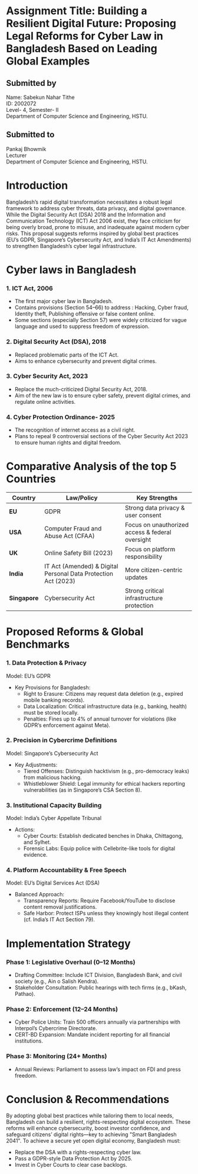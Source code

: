 # Assignment Title: Building a Resilient Digital Future: Proposing Legal Reforms for Cyber Law in Bangladesh Based on Leading Global Examples

## Submitted by
Name: Sabekun Nahar Tithe <br>
ID: 2002072 <br>
Level- 4, Semester- II <br>
Department of Computer Science and Engineering, HSTU. <br>

## Submitted to
Pankaj Bhowmik <br>
Lecturer <br>
Department of Computer Science and Engineering, HSTU. <br>


# Introduction
Bangladesh’s rapid digital transformation necessitates a robust legal framework to address cyber threats, data privacy, and digital governance. While the Digital Security Act (DSA) 2018 and the Information and Communication Technology (ICT) Act 2006 exist, they face criticism for being overly broad, prone to misuse, and inadequate against modern cyber risks. This proposal suggests reforms inspired by global best practices (EU’s GDPR, Singapore’s Cybersecurity Act, and India’s IT Act Amendments) to strengthen Bangladesh’s cyber legal infrastructure.

# Cyber laws in Bangladesh
### 1. ICT Act, 2006
- The first major cyber law in Bangladesh.
- Contains provisions (Section 54–66) to address : Hacking, Cyber fraud, Identity theft, Publishing offensive or false content online.
- Some sections (especially Section 57) were widely criticized for vague language and used to suppress freedom of expression.

### 2. Digital Security Act (DSA), 2018
- Replaced problematic parts of the ICT Act.
- Aims to enhance cybersecurity and prevent digital crimes.

### 3. Cyber Security Act, 2023
- Replace the much-criticized Digital Security Act, 2018.
- Aim of the new law is to ensure cyber safety, prevent digital crimes, and regulate online activities.

### 4. Cyber Protection Ordinance- 2025
- The recognition of internet access as a civil right.
- Plans to repeal 9 controversial sections of the Cyber Security Act 2023 to ensure human rights and digital freedom.

# Comparative Analysis of the top 5 Countries
| Country        | Law/Policy                           | Key Strengths                                                |
|----------------|------------------------------------|--------------------------------------------------------------|
| **EU**         | GDPR                                | Strong data privacy & user consent                           | 
| **USA**        | Computer Fraud and Abuse Act (CFAA) | Focus on unauthorized access & federal oversight             | 
| **UK**         | Online Safety Bill (2023)           | Focus on platform responsibility                             |
| **India**      | IT Act (Amended) & Digital Personal Data Protection Act (2023)  | More citizen-centric updates     | 
| **Singapore**  | Cybersecurity Act                  | Strong critical infrastructure protection                      |       
                          
# Proposed Reforms & Global Benchmarks
### 1. Data Protection & Privacy
Model: EU’s GDPR

- Key Provisions for Bangladesh:
  - Right to Erasure: Citizens may request data deletion (e.g., expired mobile banking records).
  - Data Localization: Critical infrastructure data (e.g., banking, health) must be stored locally.
  - Penalties: Fines up to 4% of annual turnover for violations (like GDPR’s enforcement against Meta).

### 2. Precision in Cybercrime Definitions
Model: Singapore’s Cybersecurity Act

- Key Adjustments:
    - Tiered Offenses: Distinguish hacktivism (e.g., pro-democracy leaks) from malicious hacking.
    - Whistleblower Shield: Legal immunity for ethical hackers reporting vulnerabilities (as in Singapore’s CSA Section 8).

### 3. Institutional Capacity Building
Model: India’s Cyber Appellate Tribunal

- Actions:
    - Cyber Courts: Establish dedicated benches in Dhaka, Chittagong, and Sylhet.
    - Forensic Labs: Equip police with Cellebrite-like tools for digital evidence.

### 4. Platform Accountability & Free Speech
Model: EU’s Digital Services Act (DSA)

- Balanced Approach:
    - Transparency Reports: Require Facebook/YouTube to disclose content removal justifications.
    - Safe Harbor: Protect ISPs unless they knowingly host illegal content (cf. India’s IT Act Section 79).



# Implementation Strategy

### Phase 1: Legislative Overhaul (0–12 Months)
- Drafting Committee: Include ICT Division, Bangladesh Bank, and civil society (e.g., Ain o Salish Kendra).
- Stakeholder Consultation: Public hearings with tech firms (e.g., bKash, Pathao).

### Phase 2: Enforcement (12–24 Months)
- Cyber Police Units: Train 500 officers annually via partnerships with Interpol’s Cybercrime Directorate.
- CERT-BD Expansion: Mandate incident reporting for all financial institutions.

### Phase 3: Monitoring (24+ Months)
- Annual Reviews: Parliament to assess law’s impact on FDI and press freedom.


# Conclusion & Recommendations
By adopting global best practices while tailoring them to local needs, Bangladesh can build a resilient, rights-respecting digital ecosystem. These reforms will enhance cybersecurity, boost investor confidence, and safeguard citizens’ digital rights—key to achieving "Smart Bangladesh 2041". To achieve a secure yet open digital economy, Bangladesh must:
- Replace the DSA with a rights-respecting cyber law.
- Pass a GDPR-style Data Protection Act by 2025.
- Invest in Cyber Courts to clear case backlogs.
